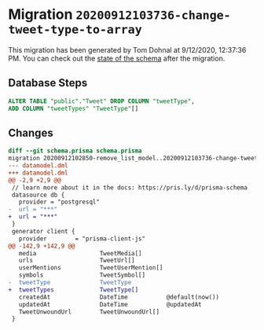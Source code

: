 # Migration `20200912103736-change-tweet-type-to-array`

This migration has been generated by Tom Dohnal at 9/12/2020, 12:37:36 PM.
You can check out the [state of the schema](./schema.prisma) after the migration.

## Database Steps

```sql
ALTER TABLE "public"."Tweet" DROP COLUMN "tweetType",
ADD COLUMN "tweetTypes" "TweetType"[]  
```

## Changes

```diff
diff --git schema.prisma schema.prisma
migration 20200912102850-remove_list_model..20200912103736-change-tweet-type-to-array
--- datamodel.dml
+++ datamodel.dml
@@ -2,9 +2,9 @@
 // learn more about it in the docs: https://pris.ly/d/prisma-schema
 datasource db {
   provider = "postgresql"
-  url = "***"
+  url = "***"
 }
 generator client {
   provider        = "prisma-client-js"
@@ -142,9 +142,9 @@
   media                  TweetMedia[]
   urls                   TweetUrl[]
   userMentions           TweetUserMention[]
   symbols                TweetSymbol[]
-  tweetType              TweetType
+  tweetTypes             TweetType[]
   createdAt              DateTime           @default(now())
   updatedAt              DateTime           @updatedAt
   TweetUnwoundUrl        TweetUnwoundUrl[]
 }
```


